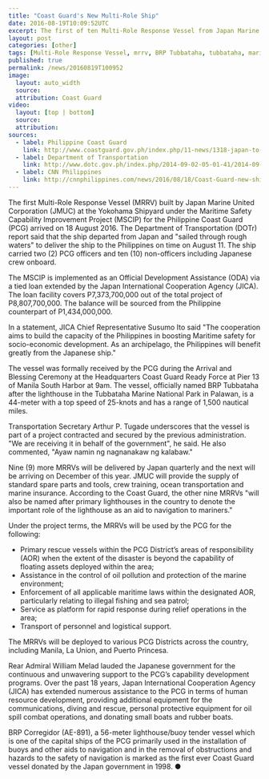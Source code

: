 ```yaml
---
title: "Coast Guard's New Multi-Role Ship"
date: 2016-08-19T10:09:52UTC
excerpt: The first of ten Multi-Role Response Vessel from Japan Marine United Corporation arrived in Manila on 18 August as part of the Maritime Safety Capability Improvement Project, funded by Japan International Cooperation Agency.
layout: post
categories: [other]
tags: [Multi-Role Response Vessel, mrrv, BRP Tubbataha, tubbataha, maritime safety capability improvement project, mscip, japan international cooperation agency, jica, official development assistance, oda, Philippine Coast Guard, pcg, JICA Chief Representative, Susumo Ito, Tubbataha Marine National Park, BRP Corregidor]
published: true
permalink: /news/20160819T100952
image:
  layout: auto_width
  source:
  attribution: Coast Guard
video:
  layout: [top | bottom]
  source: 
  attribution: 
sources:
  - label: Philippine Coast Guard
    link: http://www.coastguard.gov.ph/index.php/11-news/1318-japan-to-hand-over-the-1st-mrrv-to-pcg
  - label: Department of Transportation
    link: http://www.dotc.gov.ph/index.php/2014-09-02-05-01-41/2014-09-03-06-43-32/204-japan-build-coast-guard-vessel-part-of-pnoy-admin-project
  - label: CNN Philippines
    link: http://cnnphilippines.com/news/2016/08/18/Coast-Guard-new-ship-West-Philippine-Sea-patrol.html
---
```


The first Multi-Role Response Vessel (MRRV) built by Japan Marine United Corporation (JMUC) at the Yokohama Shipyard under the Maritime Safety Capability Improvement Project (MSCIP) for the Philippine Coast Guard (PCG) arrived on 18 August 2016.
The Department of Transportation (DOTr) report said that the ship departed from Japan and "sailed through rough waters" to deliver the ship to the Philippines on time on August 11.
The ship carried two (2) PCG officers and ten (10) non-officers including Japanese crew onboard.

The MSCIP is implemented as an Official Development Assistance (ODA) via a tied loan extended by the Japan International Cooperation Agency (JICA).
The loan facility covers P7,373,700,000 out of the total project of P8,807,700,000.
The balance will be sourced from the Philippine counterpart of P1,434,000,000.

In a statement, JICA Chief Representative Susumo Ito said "The cooperation aims to build the capacity of the Philippines in boosting Maritime safety for socio-economic development. As an archipelago, the Philippines will benefit greatly from the Japanese ship."

The vessel was formally received by the PCG during the Arrival and Blessing Ceremony at the Headquarters Coast Guard Ready Force at Pier 13 of Manila South Harbor at 9am.
The vessel, officially named BRP Tubbataha after the lighthouse in the Tubbataha Marine National Park in Palawan, is a 44-meter with a top speed of 25-knots and has a range of 1,500 nautical miles.

Transportation Secretary Arthur P. Tugade underscores that the vessel is part of a project contracted and secured by the previous administration.
"We are receiving it in behalf of the government", he said.
He also commented, "Ayaw namin ng nagnanakaw ng kalabaw."

Nine (9) more MRRVs will be delivered by Japan quarterly and the next will be arriving on December of this year.
JMUC will provide the supply of standard spare parts and tools, crew training, ocean transportation and marine insurance.
According to the Coast Guard, the other nine MRRVs "will also be named after primary lighthouses in the country to denote the important role of the lighthouse as an aid to navigation to mariners."

Under the project terms, the MRRVs will be used by the PCG for the following:

* Primary rescue vessels within the PCG District’s areas of responsibility (AOR) when the extent of the disaster is beyond the capability of floating assets deployed within the area;
* Assistance in the control of oil pollution and protection of the marine environment;
* Enforcement of all applicable maritime laws within the designated AOR, particularly relating to illegal fishing and sea patrol;
* Service as platform for rapid response during relief operations in the area;
* Transport of personnel and logistical support.

The MRRVs will be deployed to various PCG Districts across the country, including Manila, La Union, and Puerto Princesa.

Rear Admiral William Melad lauded the Japanese government for the continuous and unwavering support to the PCG’s capability development programs.
Over the past 18 years, Japan International Cooperation Agency (JICA) has extended numerous assistance to the PCG in terms of human resource development, providing additional equipment for the communications, diving and rescue, personal protective equipment for oil spill combat operations, and donating small boats and rubber boats.

BRP Corregidor (AE-891), a 56-meter lighthouse/buoy tender vessel which is one of the capital ships of the PCG primarily used in the installation of buoys and other aids to navigation and in the removal of obstructions and hazards to the safety of navigation is marked as the first ever Coast Guard vessel donated by the Japan government in 1998.
&#x25cf;
